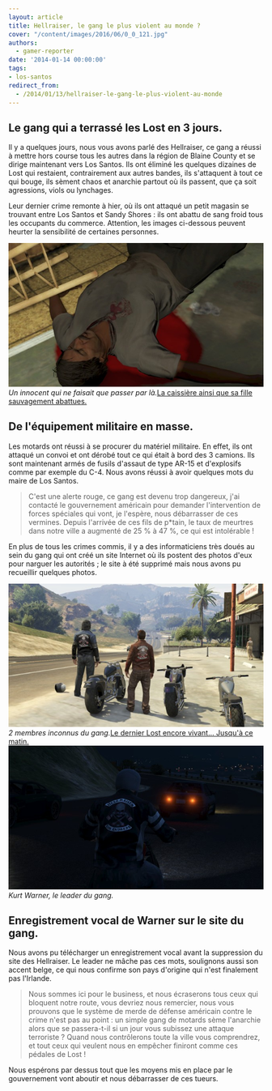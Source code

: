 ```yaml
---
layout: article
title: Hellraiser, le gang le plus violent au monde ?
cover: "/content/images/2016/06/0_0_121.jpg"
authors:
  - gamer-reporter
date: '2014-01-14 00:00:00'
tags:
- los-santos
redirect_from:
  - /2014/01/13/hellraiser-le-gang-le-plus-violent-au-monde
---
```


## Le gang qui a terrassé les Lost en 3 jours.

Il y a quelques jours, nous vous avons parlé des Hellraiser, ce gang a réussi à mettre hors course tous les autres dans la région de Blaine County et se dirige maintenant vers Los Santos. Ils ont éliminé les quelques dizaines de Lost qui restaient, contrairement aux autres bandes, ils s'attaquent à tout ce qui bouge, ils sèment chaos et anarchie partout où ils passent, que ça soit agressions, viols ou lynchages.

Leur dernier crime remonte à hier, où ils ont attaqué un petit magasin se trouvant entre Los Santos et Sandy Shores : ils ont abattu de sang froid tous les occupants du commerce. Attention, les images ci-dessous peuvent heurter la sensibilité de certaines personnes.

![Un innocent qui ne faisait que passer par là.](/content/images/2016/06/0_0_122.jpg)
_Un innocent qui ne faisait que passer par là._[La caissière ainsi que sa fille sauvagement abattues.](/content/images/2016/06/0_0_123.jpg)

## De l'équipement militaire en masse.

Les motards ont réussi à se procurer du matériel militaire. En effet, ils ont attaqué un convoi et ont dérobé tout ce qui était à bord des 3 camions. Ils sont maintenant armés de fusils d'assaut de type AR-15 et d'explosifs comme par exemple du C-4. Nous avons réussi à avoir quelques mots du maire de Los Santos.

> C'est une alerte rouge, ce gang est devenu trop dangereux, j'ai contacté le gouvernement américain pour demander l'intervention de forces spéciales qui vont, je l'espère, nous débarrasser de ces vermines. Depuis l'arrivée de ces fils de p\*tain, le taux de meurtres dans notre ville a augmenté de 25 % à 47 %, ce qui est intolérable !

En plus de tous les crimes commis, il y a des informaticiens très doués au sein du gang qui ont créé un site Internet où ils postent des photos d'eux pour narguer les autorités ; le site à été supprimé mais nous avons pu recueillir quelques photos.

![2 membres inconnus du gang.](/content/images/2016/06/0_0_124.jpg)
_2 membres inconnus du gang._[Le dernier Lost encore vivant... Jusqu'à ce matin.](/content/images/2016/06/0_0_125.jpg)
![Kurt Warner, le leader du gang.](/content/images/2016/06/0_0_126.jpg)
_Kurt Warner, le leader du gang._

## Enregistrement vocal de Warner sur le site du gang.

Nous avons pu télécharger un enregistrement vocal avant la suppression du site des Hellraiser. Le leader ne mâche pas ces mots, soulignons aussi son accent belge, ce qui nous confirme son pays d'origine qui n'est finalement pas l'Irlande.

> Nous sommes ici pour le business, et nous écraserons tous ceux qui bloquent notre route, vous devriez nous remercier, nous vous prouvons que le système de merde de défense américain contre le crime n'est pas au point : un simple gang de motards sème l'anarchie alors que se passera-t-il si un jour vous subissez une attaque terroriste ? Quand nous contrôlerons toute la ville vous comprendrez, et tout ceux qui veulent nous en empêcher finiront comme ces pédales de Lost !

Nous espérons par dessus tout que les moyens mis en place par le gouvernement vont aboutir et nous débarrasser de ces tueurs.
